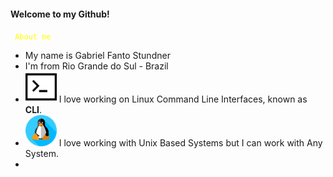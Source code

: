 #### Welcome to my Github!

<code style="color: yellow"> About me </code>

* My name is Gabriel Fanto Stundner
* I'm from Rio Grande do Sul - Brazil
* <img src="https://github.com/F4NT0/F4NT0/blob/master/images/icons/terminal.png" width="50"> I love working on Linux Command Line Interfaces, known as **CLI**.
* <img src="https://github.com/F4NT0/F4NT0/blob/master/images/icons/linux.png" width="50"> I love working with Unix Based Systems but I can work with Any System.
* <img src="">
